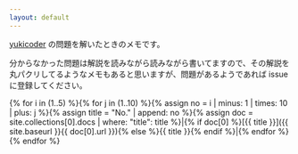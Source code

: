 ```yaml
---
layout: default
---
```

[yukicoder](http://yukicoder.me) の問題を解いたときのメモです。

分からなかった問題は解説を読みながら読みながら書いてますので、その解説を丸パクリしてるようなメモもあると思いますが、問題があるようであれば issue に登録してください。

{% for i in (1..5) %}{% for j in (1..10) %}{% assign no = i | minus: 1 | times: 10 | plus: j %}{% assign title = "No." | append: no %}{% assign doc = site.collections[0].docs | where: "title": title %}|{% if doc[0] %}[{{ title }}]({{ site.baseurl }}{{ doc[0].url }}){% else %}{{ title }}{% endif %}|{% endfor %}
{% endfor %}
